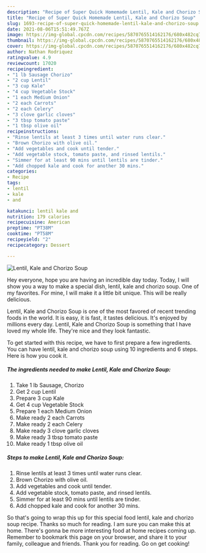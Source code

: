 ```yaml
---
description: "Recipe of Super Quick Homemade Lentil, Kale and Chorizo Soup"
title: "Recipe of Super Quick Homemade Lentil, Kale and Chorizo Soup"
slug: 1693-recipe-of-super-quick-homemade-lentil-kale-and-chorizo-soup
date: 2021-08-06T15:51:49.767Z
image: https://img-global.cpcdn.com/recipes/5870765514162176/680x482cq70/lentil-kale-and-chorizo-soup-recipe-main-photo.jpg
thumbnail: https://img-global.cpcdn.com/recipes/5870765514162176/680x482cq70/lentil-kale-and-chorizo-soup-recipe-main-photo.jpg
cover: https://img-global.cpcdn.com/recipes/5870765514162176/680x482cq70/lentil-kale-and-chorizo-soup-recipe-main-photo.jpg
author: Nathan Rodriquez
ratingvalue: 4.9
reviewcount: 17020
recipeingredient:
- "1 lb Sausage Chorizo"
- "2 cup Lentil"
- "3 cup Kale"
- "4 cup Vegetable Stock"
- "1 each Medium Onion"
- "2 each Carrots"
- "2 each Celery"
- "3 clove garlic cloves"
- "3 tbsp tomato paste"
- "1 tbsp olive oil"
recipeinstructions:
- "Rinse lentils at least 3 times until water runs clear."
- "Brown Chorizo with olive oil."
- "Add vegetables and cook until tender."
- "Add vegetable stock, tomato paste, and rinsed lentils."
- "Simmer for at least 90 mins until lentils are tinder."
- "Add chopped kale and cook for another 30 mins."
categories:
- Recipe
tags:
- lentil
- kale
- and

katakunci: lentil kale and 
nutrition: 179 calories
recipecuisine: American
preptime: "PT38M"
cooktime: "PT58M"
recipeyield: "2"
recipecategory: Dessert

---
```



![Lentil, Kale and Chorizo Soup](https://img-global.cpcdn.com/recipes/5870765514162176/680x482cq70/lentil-kale-and-chorizo-soup-recipe-main-photo.jpg)

Hey everyone, hope you are having an incredible day today. Today, I will show you a way to make a special dish, lentil, kale and chorizo soup. One of my favorites. For mine, I will make it a little bit unique. This will be really delicious.



Lentil, Kale and Chorizo Soup is one of the most favored of recent trending foods in the world. It is easy, it is fast, it tastes delicious. It's enjoyed by millions every day. Lentil, Kale and Chorizo Soup is something that I have loved my whole life. They're nice and they look fantastic.


To get started with this recipe, we have to first prepare a few ingredients. You can have lentil, kale and chorizo soup using 10 ingredients and 6 steps. Here is how you cook it.

<!--inarticleads1-->

##### The ingredients needed to make Lentil, Kale and Chorizo Soup:

1. Take 1 lb Sausage, Chorizo
1. Get 2 cup Lentil
1. Prepare 3 cup Kale
1. Get 4 cup Vegetable Stock
1. Prepare 1 each Medium Onion
1. Make ready 2 each Carrots
1. Make ready 2 each Celery
1. Make ready 3 clove garlic cloves
1. Make ready 3 tbsp tomato paste
1. Make ready 1 tbsp olive oil




<!--inarticleads2-->

##### Steps to make Lentil, Kale and Chorizo Soup:

1. Rinse lentils at least 3 times until water runs clear.
1. Brown Chorizo with olive oil.
1. Add vegetables and cook until tender.
1. Add vegetable stock, tomato paste, and rinsed lentils.
1. Simmer for at least 90 mins until lentils are tinder.
1. Add chopped kale and cook for another 30 mins.




So that's going to wrap this up for this special food lentil, kale and chorizo soup recipe. Thanks so much for reading. I am sure you can make this at home. There's gonna be more interesting food at home recipes coming up. Remember to bookmark this page on your browser, and share it to your family, colleague and friends. Thank you for reading. Go on get cooking!
